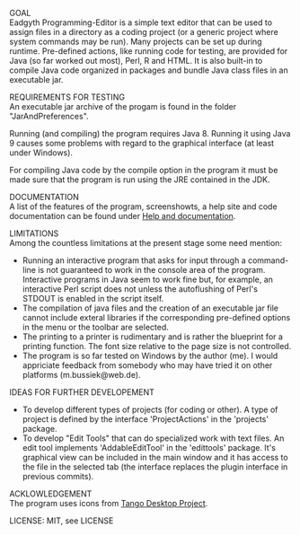 GOAL<br>
Eadgyth Programming-Editor is a simple text editor that can be used to assign files in a
directory as a coding project (or a generic project where system commands may be run). Many
projects can be set up during runtime. Pre-defined actions, like running code for testing,
are provided for Java (so far worked out most), Perl, R and HTML. It is also built-in to
compile Java code organized in packages and bundle Java class files in an executable jar.

REQUIREMENTS FOR TESTING<br>
An executable jar archive of the progam is found in the folder "JarAndPreferences".
<p>
Running (and compiling) the program requires Java 8. Running it using Java 9 causes some problems
with regard to the graphical interface (at least under Windows).
<p>
For compiling Java code by the compile option in the program it must be made sure that the
program is run using the JRE contained in the JDK.
<p>
DOCUMENTATION<br>
A list of the features of the program, screenshowts, a help site and code documentation can be
found under <a href="https://eadgyth.github.io/Programming-Editor/">Help and documentation</a>.
<p>
LIMITATIONS<br>
Among the countless limitations at the present stage some need mention:
<ul>
<li>Running an interactive program that asks for input through a command-line is not guaranteed
    to work in the console area of the program. Interactive programs in Java seem to work fine but,
    for example, an interactive Perl script does not unless the autoflushing of Perl's STDOUT is
    enabled in the script itself.</li>
<li>The compilation of java files and the creation of an executable jar file cannot include
    exteral libraries if the corresponding pre-defined options in the menu or the toolbar are
    selected.</li>
<li>The printing to a printer is rudimentary and is rather the blueprint for a printing function.
    The font size relative to the page size is not controlled.</li>
<li>The program is so far tested on Windows by the author (me). I would appriciate feedback from
    somebody who may have tried it on other platforms (m.bussiek@web.de).</li>
</ul>
<p>
IDEAS FOR FURTHER DEVELOPEMENT<br>
<ul>
<li>To develop different types of projects (for coding or other). A type of project is defined by
   the interface 'ProjectActions' in the 'projects' package.</li>
<li>To develop "Edit Tools" that can do specialized work with text files. An edit tool implements
   'AddableEditTool' in the 'edittools' package. It's graphical view can be included in the main 
   window and it has access to the file in the selected tab (the interface replaces the plugin
   interface in previous commits).</li>
</ul>
<p>
ACKLOWLEDGEMENT<br>
The program uses icons from
<a href="https://github.com/Distrotech/tango-icon-theme">Tango Desktop Project</a>.
<p>
LICENSE: MIT, see LICENSE<br>
